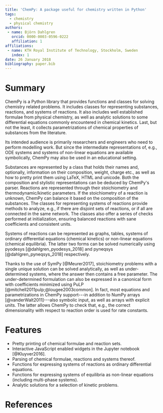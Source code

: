 ```yaml
---
title: 'ChemPy: A package useful for chemistry written in Python'
tags:
  - chemistry
  - physical chemistry
authors:
 - name: Björn Dahlgren
   orcid: 0000-0003-0596-0222
   affiliation: 1
affiliations:
 - name: KTH Royal Institute of Technology, Stockholm, Sweden
   index: 1
date: 26 January 2018
bibliography: paper.bib
---
```


# Summary
ChemPy is a Python library that provides functions and classes for
solving chemistry related problems. It includes classes for
representing substances, reactions, and systems of reactions. It also
includes well established formulae from physical chemistry, as well as
analytic solutions to some differential equations commonly encountered
in chemical kinetics. Last, but not the least, it collects
parametrizations of chemical properties of substances from the
literature.

Its intended audience is primarily researchers and engineers who need
to perform modelling work. But since the intermediate representations
of, e.g., ODE systems and systems of non-linear equations are available
symbolically, ChemPy may also be used in an educational setting.

Substances are represented by a class that holds their names and, optionally,
information on their composition, weight, charge etc., as
well as how to pretty print them using LaTeX, HTML and unicode. Both the composition
and stylistic representations can be deduced by ChemPy's
parser. Reactions are represented through their stoichiometry and
thermodynamic/kinetic parameters. If the stoichiometry of a reaction
is unknown, ChemPy can balance it based on the composition of the
substances. The classes for representing systems of reactions provide
methods to analyze, e.g., if there are disjoint sets of reactions, or if all
are connected in the same network. The classes also offer
a series of checks performed at initialization, ensuring balanced
reactions with sane coefficients and consistent units.

Systems of reactions can be represented as graphs, tables, systems of
ordinary differential equations (chemical kinetics) or non-linear
equations (chemical equilibria). The latter two forms can be solved
numerically using pyodesys [@dahlgren_pyodesys_2018] and pyneqsys
[@dahlgren_pyneqsys_2018] respectively.

Thanks to the use of SymPy [@Meurer2017], stoichiometry problems with
a single unique solution can be solved analytically, as well as
under-determined systems, where the answer then contains a free parameter.
The under-determined formulation can also be expressed in a canonical form
with coefficients minimized using PuLP [@mitchell2011pulp;@lougee2003common].
In fact, most equations and parametrizations in ChemPy support---in addition to
NumPy arrays [@vanderWalt2011]---also symbolic input, as well as arrays
with explicit units. The latter allows ChemPy to check that, e.g., the correct
dimensionality with respect to reaction order is used for rate constants.

# Features
- Pretty printing of chemical formulae and reaction sets.
- Interactive JavaScript enabled widgets in the Jupyter notebook
  [@Kluyver2016].
- Parsing of chemical formulae, reactions and systems
  thereof.
- Functions for expressing systems of reactions as ordinary
  differential equations.
- Functions for expressing systems of equilibria as non-linear
  equations (including multi-phase systems).
- Analytic solutions for a selection of kinetic problems.


# References
